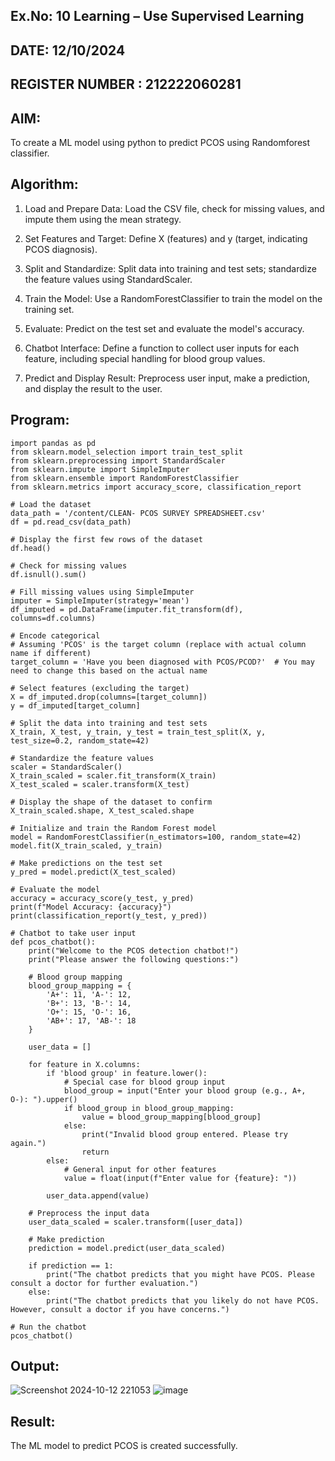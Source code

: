 ## Ex.No: 10 Learning – Use Supervised Learning  
## DATE: 12/10/2024                                                                            
## REGISTER NUMBER : 212222060281
## AIM: 
To create a ML model using python to predict PCOS using Randomforest classifier.
##  Algorithm:
1. Load and Prepare Data: Load the CSV file, check for missing values, and impute them using the mean strategy.<br>

2. Set Features and Target: Define X (features) and y (target, indicating PCOS diagnosis).<br>

3. Split and Standardize: Split data into training and test sets; standardize the feature values using StandardScaler.<br>

4. Train the Model: Use a RandomForestClassifier to train the model on the training set.<br>

5. Evaluate: Predict on the test set and evaluate the model's accuracy.<br>

6. Chatbot Interface: Define a function to collect user inputs for each feature, including special handling for blood group values.<br>

7. Predict and Display Result: Preprocess user input, make a prediction, and display the result to the user.<br>

## Program:
```
import pandas as pd
from sklearn.model_selection import train_test_split
from sklearn.preprocessing import StandardScaler
from sklearn.impute import SimpleImputer
from sklearn.ensemble import RandomForestClassifier
from sklearn.metrics import accuracy_score, classification_report

# Load the dataset
data_path = '/content/CLEAN- PCOS SURVEY SPREADSHEET.csv'
df = pd.read_csv(data_path)

# Display the first few rows of the dataset
df.head()

# Check for missing values
df.isnull().sum()

# Fill missing values using SimpleImputer
imputer = SimpleImputer(strategy='mean')
df_imputed = pd.DataFrame(imputer.fit_transform(df), columns=df.columns)

# Encode categorical
# Assuming 'PCOS' is the target column (replace with actual column name if different)
target_column = 'Have you been diagnosed with PCOS/PCOD?'  # You may need to change this based on the actual name

# Select features (excluding the target)
X = df_imputed.drop(columns=[target_column])
y = df_imputed[target_column]

# Split the data into training and test sets
X_train, X_test, y_train, y_test = train_test_split(X, y, test_size=0.2, random_state=42)

# Standardize the feature values
scaler = StandardScaler()
X_train_scaled = scaler.fit_transform(X_train)
X_test_scaled = scaler.transform(X_test)

# Display the shape of the dataset to confirm
X_train_scaled.shape, X_test_scaled.shape

# Initialize and train the Random Forest model
model = RandomForestClassifier(n_estimators=100, random_state=42)
model.fit(X_train_scaled, y_train)

# Make predictions on the test set
y_pred = model.predict(X_test_scaled)

# Evaluate the model
accuracy = accuracy_score(y_test, y_pred)
print(f"Model Accuracy: {accuracy}")
print(classification_report(y_test, y_pred))

# Chatbot to take user input
def pcos_chatbot():
    print("Welcome to the PCOS detection chatbot!")
    print("Please answer the following questions:")

    # Blood group mapping
    blood_group_mapping = {
        'A+': 11, 'A-': 12,
        'B+': 13, 'B-': 14,
        'O+': 15, 'O-': 16,
        'AB+': 17, 'AB-': 18
    }

    user_data = []

    for feature in X.columns:
        if 'blood group' in feature.lower():
            # Special case for blood group input
            blood_group = input("Enter your blood group (e.g., A+, O-): ").upper()
            if blood_group in blood_group_mapping:
                value = blood_group_mapping[blood_group]
            else:
                print("Invalid blood group entered. Please try again.")
                return
        else:
            # General input for other features
            value = float(input(f"Enter value for {feature}: "))

        user_data.append(value)

    # Preprocess the input data
    user_data_scaled = scaler.transform([user_data])

    # Make prediction
    prediction = model.predict(user_data_scaled)

    if prediction == 1:
        print("The chatbot predicts that you might have PCOS. Please consult a doctor for further evaluation.")
    else:
        print("The chatbot predicts that you likely do not have PCOS. However, consult a doctor if you have concerns.")

# Run the chatbot
pcos_chatbot()
```

## Output:
![Screenshot 2024-10-12 221053](https://github.com/user-attachments/assets/703aa47b-b6aa-4b75-901b-ffe047a67c73)
![image](https://github.com/user-attachments/assets/8f1b6696-3acf-4156-9541-c1a6a7bfba5f)


## Result:
The ML model to predict PCOS is created successfully.
